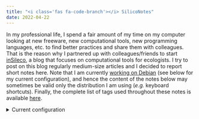 ```yaml
---
title: "<i class='fas fa-code-branch'></i> SilicoNotes"
date: 2022-04-22
---
```


In my professional life, I spend a fair amount of my time on my computer
looking at new freeware, new computational tools, new programming languages, etc.
to find better practices and share them with colleagues. That is the
reason why I partnered up with colleagues/friends to start
[inSileco](https://blog.insileco.io/), a blog that focuses on computational
tools for ecologists. I try to post on this blog regularly medium-size articles
and I decided to report short notes here. Note that I am currently [working
on Debian](https://blog.insileco.io/2018/06/18/my-r-setup-on-debian/) (see below for my current configuration),
and hence the content of the notes below may sometimes be valid only the
distribution I am using (*e.g.* keyboard shortcuts). Finally, the complete list
of tags used throughout these notes is available [here](/tags/).

<details>
<summary>Current configuration</summary>

```.sh
$ inxi -S
System:
  Host: deb Kernel: 5.17.0-1-amd64 arch: x86_64 bits: 64 Desktop: Cinnamon
    v: 5.2.7 Distro: Debian GNU/Linux bookworm/sid
```

</details>
